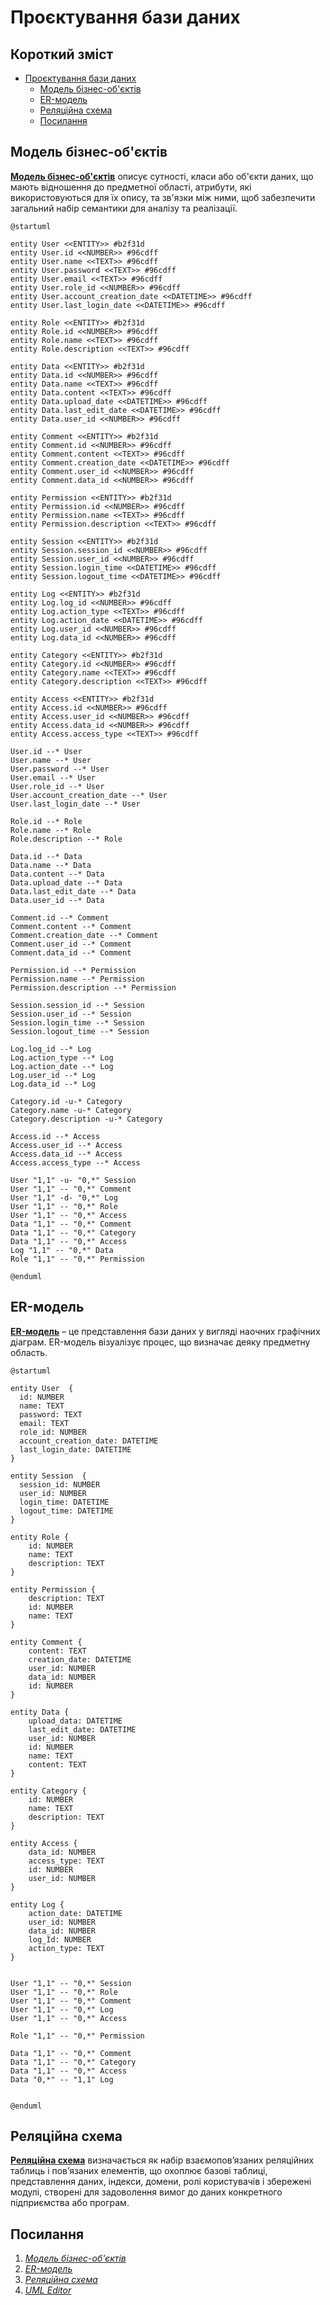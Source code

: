 # Проєктування бази даних

## Короткий зміст

- [Проєктування бази даних](#проєктування-бази-даних)
  - [Модель бізнес-об'єктів](#модель-бізнес-обєктів)
  - [ER-модель](#er-модель)
  - [Реляційна схема](#реляційна-схема)
  - [Посилання](#посилання)

## Модель бізнес-об'єктів

**[Модель бізнес-об'єктів](https://www.maxzosim.com/data-modelling/)** описує сутності, класи або об'єкти даних, що мають відношення до предметної області, атрибути, які використовуються для їх опису, та зв'язки між ними, щоб забезпечити загальний набір семантики для аналізу та реалізації.

```
@startuml

entity User <<ENTITY>> #b2f31d
entity User.id <<NUMBER>> #96cdff
entity User.name <<TEXT>> #96cdff
entity User.password <<TEXT>> #96cdff
entity User.email <<TEXT>> #96cdff
entity User.role_id <<NUMBER>> #96cdff
entity User.account_creation_date <<DATETIME>> #96cdff
entity User.last_login_date <<DATETIME>> #96cdff

entity Role <<ENTITY>> #b2f31d
entity Role.id <<NUMBER>> #96cdff
entity Role.name <<TEXT>> #96cdff
entity Role.description <<TEXT>> #96cdff

entity Data <<ENTITY>> #b2f31d
entity Data.id <<NUMBER>> #96cdff
entity Data.name <<TEXT>> #96cdff
entity Data.content <<TEXT>> #96cdff
entity Data.upload_date <<DATETIME>> #96cdff
entity Data.last_edit_date <<DATETIME>> #96cdff
entity Data.user_id <<NUMBER>> #96cdff

entity Comment <<ENTITY>> #b2f31d
entity Comment.id <<NUMBER>> #96cdff
entity Comment.content <<TEXT>> #96cdff
entity Comment.creation_date <<DATETIME>> #96cdff
entity Comment.user_id <<NUMBER>> #96cdff
entity Comment.data_id <<NUMBER>> #96cdff

entity Permission <<ENTITY>> #b2f31d
entity Permission.id <<NUMBER>> #96cdff
entity Permission.name <<TEXT>> #96cdff
entity Permission.description <<TEXT>> #96cdff

entity Session <<ENTITY>> #b2f31d
entity Session.session_id <<NUMBER>> #96cdff
entity Session.user_id <<NUMBER>> #96cdff
entity Session.login_time <<DATETIME>> #96cdff
entity Session.logout_time <<DATETIME>> #96cdff

entity Log <<ENTITY>> #b2f31d
entity Log.log_id <<NUMBER>> #96cdff
entity Log.action_type <<TEXT>> #96cdff
entity Log.action_date <<DATETIME>> #96cdff
entity Log.user_id <<NUMBER>> #96cdff
entity Log.data_id <<NUMBER>> #96cdff

entity Category <<ENTITY>> #b2f31d
entity Category.id <<NUMBER>> #96cdff
entity Category.name <<TEXT>> #96cdff
entity Category.description <<TEXT>> #96cdff

entity Access <<ENTITY>> #b2f31d
entity Access.id <<NUMBER>> #96cdff
entity Access.user_id <<NUMBER>> #96cdff
entity Access.data_id <<NUMBER>> #96cdff
entity Access.access_type <<TEXT>> #96cdff

User.id --* User
User.name --* User
User.password --* User
User.email --* User
User.role_id --* User
User.account_creation_date --* User
User.last_login_date --* User

Role.id --* Role
Role.name --* Role
Role.description --* Role

Data.id --* Data
Data.name --* Data
Data.content --* Data
Data.upload_date --* Data
Data.last_edit_date --* Data
Data.user_id --* Data

Comment.id --* Comment
Comment.content --* Comment
Comment.creation_date --* Comment
Comment.user_id --* Comment
Comment.data_id --* Comment

Permission.id --* Permission
Permission.name --* Permission
Permission.description --* Permission

Session.session_id --* Session
Session.user_id --* Session
Session.login_time --* Session
Session.logout_time --* Session

Log.log_id --* Log
Log.action_type --* Log
Log.action_date --* Log
Log.user_id --* Log
Log.data_id --* Log

Category.id -u-* Category
Category.name -u-* Category
Category.description -u-* Category

Access.id --* Access
Access.user_id --* Access
Access.data_id --* Access
Access.access_type --* Access

User "1,1" -u- "0,*" Session
User "1,1" -- "0,*" Comment
User "1,1" -d- "0,*" Log
User "1,1" -- "0,*" Role
User "1,1" -- "0,*" Access
Data "1,1" -- "0,*" Comment
Data "1,1" -- "0,*" Category
Data "1,1" -- "0,*" Access
Log "1,1" -- "0,*" Data
Role "1,1" -- "0,*" Permission

@enduml
```

## ER-модель

**[ER-модель](https://www.bestprog.net/uk/2019/01/24/the-concept-of-er-model-the-concept-of-essence-and-communication-attributes-attribute-types-ua/)** – це представлення бази даних у вигляді наочних графічних діаграм. ER-модель візуалізує процес, що визначає деяку предметну область.

```
@startuml

entity User  {
  id: NUMBER
  name: TEXT
  password: TEXT
  email: TEXT
  role_id: NUMBER
  account_creation_date: DATETIME
  last_login_date: DATETIME
}

entity Session  {
  session_id: NUMBER
  user_id: NUMBER
  login_time: DATETIME
  logout_time: DATETIME
}

entity Role {
    id: NUMBER
    name: TEXT
    description: TEXT
}

entity Permission {
    description: TEXT
    id: NUMBER
    name: TEXT
}

entity Comment {
    content: TEXT
    creation_date: DATETIME
    user_id: NUMBER
    data_id: NUMBER
    id: NUMBER
}

entity Data {
    upload_data: DATETIME
    last_edit_date: DATETIME
    user_id: NUMBER
    id: NUMBER
    name: TEXT
    content: TEXT
}

entity Category {
    id: NUMBER
    name: TEXT
    description: TEXT
}

entity Access {
    data_id: NUMBER
    access_type: TEXT
    id: NUMBER
    user_id: NUMBER
}

entity Log {
    action_date: DATETIME
    user_id: NUMBER
    data_id: NUMBER
    log_Id: NUMBER
    action_type: TEXT
}
  

User "1,1" -- "0,*" Session
User "1,1" -- "0,*" Role
User "1,1" -- "0,*" Comment
User "1,1" -- "0,*" Log
User "1,1" -- "0,*" Access

Role "1,1" -- "0,*" Permission

Data "1,1" -- "0,*" Comment
Data "1,1" -- "0,*" Category
Data "1,1" -- "0,*" Access
Data "0,*" -- "1,1" Log


@enduml
```

## Реляційна схема

**[Реляційна схема](https://zpls.in.ua/shho-take-relyaciyna-skhema-bazi-danikh-kompanii/)** визначається як набір взаємопов’язаних реляційних таблиць і пов’язаних елементів, що охоплює базові таблиці, представлення даних, індекси, домени, ролі користувачів і збережені модулі, створені для задоволення вимог до даних конкретного підприємства або програм.

## Посилання

1. *[Модель бізнес-об'єктів](https://www.maxzosim.com/data-modelling/)*
2. *[ER-модель](https://www.bestprog.net/uk/2019/01/24/the-concept-of-er-model-the-concept-of-essence-and-communication-attributes-attribute-types-ua/)*
3. *[Реляційна схема](https://zpls.in.ua/shho-take-relyaciyna-skhema-bazi-danikh-kompanii/)*
4. *[UML Editor](https://di.molfar.science/design/uml-editor#/)*
